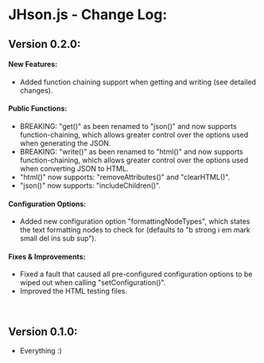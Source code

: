 # JHson.js - Change Log:

## Version 0.2.0:

#### **New Features:**
- Added function chaining support when getting and writing (see detailed changes).

#### **Public Functions:**
- BREAKING: "get()" as been renamed to "json()" and now supports function-chaining, which allows greater control over the options used when generating the JSON.
- BREAKING: "write()" as been renamed to "html()" and now supports function-chaining, which allows greater control over the options used when converting JSON to HTML.
- "html()" now supports: "removeAttributes()" and "clearHTML()".
- "json()" now supports: "includeChildren()".

#### **Configuration Options:**
- Added new configuration option "formattingNodeTypes", which states the text formatting nodes to check for (defaults to "b strong i em mark small del ins sub sup").

#### **Fixes & Improvements:**
- Fixed a fault that caused all pre-configured configuration options to be wiped out when calling "setConfiguration()".
- Improved the HTML testing files.

<br>


## Version 0.1.0:
- Everything :)